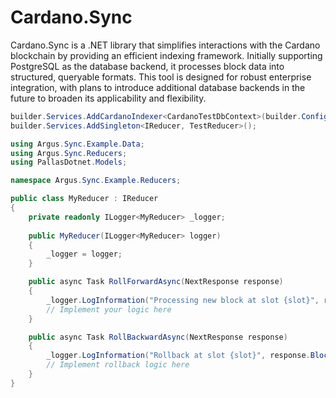 # Cardano.Sync

Cardano.Sync is a .NET library that simplifies interactions with the Cardano blockchain by providing an efficient indexing framework. Initially supporting PostgreSQL as the database backend, it processes block data into structured, queryable formats. This tool is designed for robust enterprise integration, with plans to introduce additional database backends in the future to broaden its applicability and flexibility.

```cs
builder.Services.AddCardanoIndexer<CardanoTestDbContext>(builder.Configuration);
builder.Services.AddSingleton<IReducer, TestReducer>();
```

```cs
using Argus.Sync.Example.Data;
using Argus.Sync.Reducers;
using PallasDotnet.Models;

namespace Argus.Sync.Example.Reducers;

public class MyReducer : IReducer
{
    private readonly ILogger<MyReducer> _logger;
    
    public MyReducer(ILogger<MyReducer> logger)
    {
        _logger = logger;
    }

    public async Task RollForwardAsync(NextResponse response)
    {
        _logger.LogInformation("Processing new block at slot {slot}", response.Block.Slot);
        // Implement your logic here
    }

    public async Task RollBackwardAsync(NextResponse response)
    {
        _logger.LogInformation("Rollback at slot {slot}", response.Block.Slot);
        // Implement rollback logic here
    }
}
```
